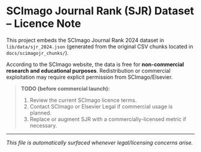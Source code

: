 # SCImago Journal Rank (SJR) Dataset – Licence Note

This project embeds the SCImago Journal Rank 2024 dataset in `lib/data/sjr_2024.json` (generated from the original CSV chunks located in `docs/scimagojr_chunks/`).

According to the SCImago website, the data is free for **non-commercial research and educational purposes**.  Redistribution or commercial exploitation may require explicit permission from SCImago/Elsevier.

> **TODO (before commercial launch):**
> 1. Review the current SCImago licence terms.
> 2. Contact SCImago or Elsevier Legal if commercial usage is planned.
> 3. Replace or augment SJR with a commercially-licensed metric if necessary.

---
*This file is automatically surfaced whenever legal/licensing concerns arise.* 